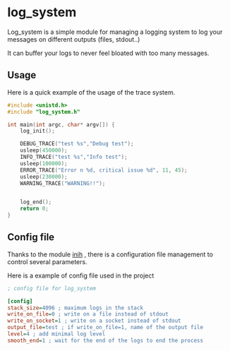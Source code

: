 # log_system

Log_system is a simple module for managing a logging system to log
your messages on different outputs (files, stdout..)

It can buffer your logs to never feel bloated with too many messages.

## Usage

Here is a quick example of the usage of the trace system.

```c
#include <unistd.h>
#include "log_system.h"

int main(int argc, char* argv[]) {
    log_init();

    DEBUG_TRACE("test %s","Debug test");
    usleep(450000);
    INFO_TRACE("test %s","Info test");
    usleep(100000);
    ERROR_TRACE("Error n %d, critical issue %d", 11, 45);
    usleep(230000);
    WARNING_TRACE("WARNING!!");


    log_end();
    return 0;
}
```
## Config file

Thanks to the module [inih](https://github.com/benhoyt/inih) , there is a configuration file management to control several parameters.

Here is a example of config file used in the project 

```ini
; config file for log_system

[config]
stack_size=4096 ; maximum logs in the stack
write_on_file=0 ; write on a file instead of stdout
write_on_socket=1 ; write on a socket instead of stdout
output_file=test ; if write_on_file=1, name of the output file
level=4 ; add minimal log level 
smooth_end=1 ; wait for the end of the logs to end the process
```
